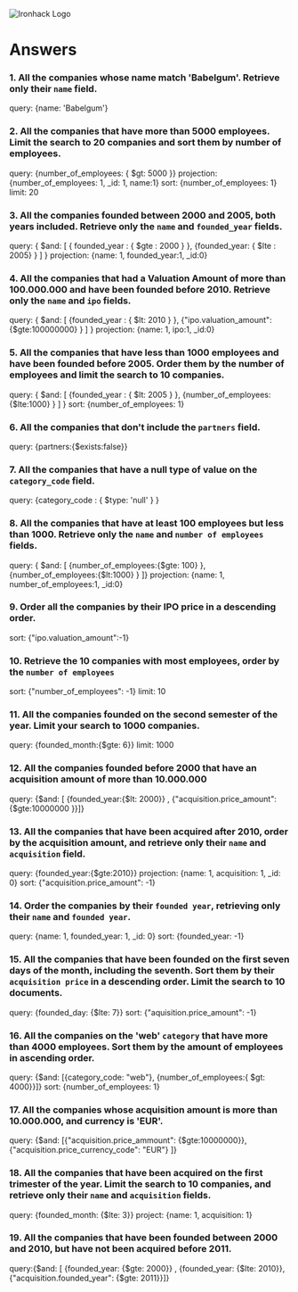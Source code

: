 ![Ironhack Logo](https://i.imgur.com/1QgrNNw.png)

# Answers

### 1. All the companies whose name match 'Babelgum'. Retrieve only their `name` field.

query:  {name: 'Babelgum'}

### 2. All the companies that have more than 5000 employees. Limit the search to 20 companies and sort them by **number of employees**.

query: {number_of_employees: { $gt: 5000 }}
projection: {number_of_employees: 1, _id: 1, name:1}
sort: {number_of_employees: 1}
limit: 20

### 3. All the companies founded between 2000 and 2005, both years included. Retrieve only the `name` and `founded_year` fields.

query: { $and: [ { founded_year : { $gte :  2000 } }, {founded_year: { $lte : 2005} } ] } 
projection: {name: 1, founded_year:1, _id:0}

### 4. All the companies that had a Valuation Amount of more than 100.000.000 and have been founded before 2010. Retrieve only the `name` and `ipo` fields.

query: { $and: [ {founded_year : { $lt: 2010 } }, {"ipo.valuation_amount":{$gte:100000000} } ] }
projection: {name: 1, ipo:1, _id:0}

### 5. All the companies that have less than 1000 employees and have been founded before 2005. Order them by the number of employees and limit the search to 10 companies.

query: { $and: [ {founded_year : { $lt: 2005 } }, {number_of_employees:{$lte:1000} } ] }
sort: {number_of_employees: 1}

### 6. All the companies that don't include the `partners` field.

query: {partners:{$exists:false}}

### 7. All the companies that have a null type of value on the `category_code` field.

query: {category_code : { $type: 'null' } }

### 8. All the companies that have at least 100 employees but less than 1000. Retrieve only the `name` and `number of employees` fields.

query: { $and: [ {number_of_employees:{$gte: 100} }, {number_of_employees:{$lt:1000} } ]}
projection: {name: 1, number_of_employees:1, _id:0}

### 9. Order all the companies by their IPO price in a descending order.

 sort: {"ipo.valuation_amount":-1}

### 10. Retrieve the 10 companies with most employees, order by the `number of employees`

sort: {"number_of_employees": -1}
limit: 10 

### 11. All the companies founded on the second semester of the year. Limit your search to 1000 companies.

query: {founded_month:{$gte: 6}}
limit: 1000 

### 12. All the companies founded before 2000 that have an acquisition amount of more than 10.000.000

query: {$and: [ {founded_year:{$lt: 2000}} , {"acquisition.price_amount": {$gte:10000000 }}]}

### 13. All the companies that have been acquired after 2010, order by the acquisition amount, and retrieve only their `name` and `acquisition` field.

query: {founded_year:{$gte:2010}}
projection: {name: 1, acquisition: 1, _id: 0}
sort: {"acquisition.price_amount": -1}

### 14. Order the companies by their `founded year`, retrieving only their `name` and `founded year`.

query: {name: 1, founded_year: 1, _id: 0}
sort: {founded_year: -1}

### 15. All the companies that have been founded on the first seven days of the month, including the seventh. Sort them by their `acquisition price` in a descending order. Limit the search to 10 documents.

query: {founded_day: {$lte: 7}}
sort: {"aquisition.price_amount": -1}

### 16. All the companies on the 'web' `category` that have more than 4000 employees. Sort them by the amount of employees in ascending order.

query: {$and: [{category_code: "web"}, {number_of_employees:{ $gt: 4000}}]}
sort: {number_of_employees: 1}

### 17. All the companies whose acquisition amount is more than 10.000.000, and currency is 'EUR'.

query: {$and: [{"acquisition.price_ammount": {$gte:10000000}}, {"acquisition.price_currency_code": "EUR"} ]} 

### 18. All the companies that have been acquired on the first trimester of the year. Limit the search to 10 companies, and retrieve only their `name` and `acquisition` fields.

query: {founded_month: {$lte: 3}}
project: {name: 1, acquisition: 1}

### 19. All the companies that have been founded between 2000 and 2010, but have not been acquired before 2011.

query:{$and: [ {founded_year: {$gte: 2000}} , {founded_year: {$lte: 2010}}, {"acquisition.founded_year": {$gte: 2011}}]}